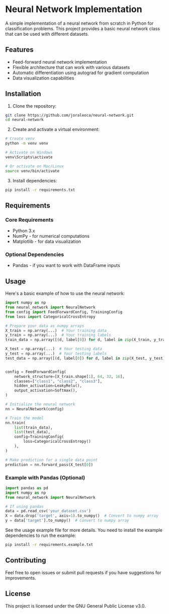 # Neural Network Implementation

A simple implementation of a neural network from scratch in Python for classification problems. This project provides a basic neural network class that can be used with different datasets.

## Features

- Feed-forward neural network implementation
- Flexible architecture that can work with various datasets
- Automatic differentiation using autograd for gradient computation
- Data visualization capabilities

## Installation

1. Clone the repository:
```bash
git clone https://github.com/joraleoca/neural-network.git
cd neural-network
```

2. Create and activate a virtual environment:
```bash
# Create venv
python -m venv venv

# Activate on Windows
venv\Scripts\activate

# Or activate on Mac/Linux
source venv/bin/activate
```

3. Install dependencies:
```bash
pip install -r requirements.txt
```

## Requirements
### Core Requirements
- Python 3.x
- NumPy - for numerical computations
- Matplotlib - for data visualization

### Optional Dependencies
- Pandas - if you want to work with DataFrame inputs

## Usage

Here's a basic example of how to use the neural network:

```python
import numpy as np
from neural_network import NeuralNetwork
from config import FeedForwardConfig, TrainingConfig
from loss import CategoricalCrossEntropy

# Prepare your data as numpy arrays
X_train = np.array(...)  # Your training data
y_train = np.array(...)  # Your training labels
train_data = np.array([(d, label[0]) for d, label in zip(X_train, y_train)], dtype=object)

X_test = np.array(...)  # Your testing data
y_test = np.array(...)  # Your testing labels
test_data = np.array([(d, label[0]) for d, label in zip(X_test, y_test)], dtype=object)


config = FeedForwardConfig(
    network_structure=[X_train.shape[1], 64, 32, 16],
    classes=["class1", "class2", "class3"],
    hidden_activation=LeakyRelu(),
    output_activation=Softmax(),
)

# Initialize the neural network
nn = NeuralNetwork(config)

# Train the model
nn.train(
    list(train_data),
    list(test_data),
    config=TrainingConfig(
        loss=CategoricalCrossEntropy()
    ),
)

# Make prediction for a single data point
prediction = nn.forward_pass(X_test[0])
```

### Example with Pandas (Optional)
```python
import pandas as pd
import numpy as np
from neural_network import NeuralNetwork

# If using pandas
data = pd.read_csv('your_dataset.csv')
X = data.drop('target', axis=1).to_numpy()  # Convert to numpy array
y = data['target'].to_numpy()  # Convert to numpy array
```

See the usage example file for more details. You need to install the example dependencies to run the example:

```bash
pip install -r requirements.example.txt
```

## Contributing

Feel free to open issues or submit pull requests if you have suggestions for improvements.

## License

This project is licensed under the GNU General Public License v3.0.
